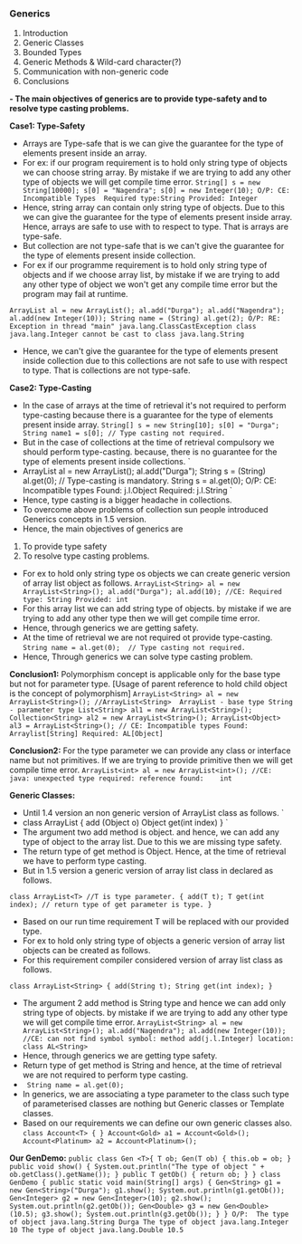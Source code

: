 ### Generics

1) Introduction
2) Generic Classes
3) Bounded Types
4) Generic Methods & Wild-card character(?)
5) Communication with non-generic code
6) Conclusions

**- The main objectives of generics are to provide type-safety and to resolve type casting problems.**

**Case1: Type-Safety**
- Arrays are Type-safe that is we can give the guarantee for the type of elements present inside an array.
- For ex: if our program requirement is to hold only string type of objects we can choose string array. By mistake if we are
  trying to add any other type of objects we will get compile time error.
`
  String[] s = new String[10000];
  s[0] = "Nagendra";
  s[0] = new Integer(10);
O/P: CE: Incompatible Types 
  Required type:String
  Provided: Integer
`
- Hence, string array can contain only string type of objects. Due to this we can give the guarantee for the type of elements 
  present inside array. Hence, arrays are safe to use with to respect to type. That is arrays are type-safe.
- But collection are not type-safe that is we can't give the guarantee for the type of elements present inside collection.
- For ex if our programme requirement is to hold only string type of objects and if we choose array list, by mistake if 
  we are trying to add any other type of object we won't get any compile time error but the program may fail at runtime.

`
ArrayList al = new ArrayList();
al.add("Durga");
al.add("Nagendra");
al.add(new Integer(10));
String name = (String) al.get(2);
O/P: RE: Exception in thread "main" java.lang.ClassCastException
class java.lang.Integer cannot be cast to class java.lang.String
`
- Hence, we can't give the guarantee for the type of elements present inside collection due to this collections are not 
  safe to use with respect to type. That is collections are not type-safe.

**Case2: Type-Casting**
- In the case of arrays at the time of retrieval it's not required to perform type-casting because there is a guarantee 
  for the type of elements present inside array.
`
  String[] s = new String[10];
  s[0] = "Durga";
  String name1 = s[0]; // Type casting not required.
`
- But in the case of collections at the time of retrieval compulsory we should perform type-casting. because, there is no 
  guarantee for the type of elements present inside collections.
`
- ArrayList al = new ArrayList();
  al.add("Durga");
  String s = (String) al.get(0); // Type-casting is mandatory.
  String s = al.get(0); 
O/P: CE: Incompatible types 
Found: j.l.Object
Required: j.l.String
`
- Hence, type casting is a bigger headache in collections.
- To overcome above problems of collection sun people introduced Generics concepts in 1.5 version.
- Hence, the main objectives of generics are 
1) To provide type safety
2) To resolve type casting problems.

- For ex to hold only string type os objects we can create generic version of array list object as follows.
`
  ArrayList<String> al = new ArrayList<String>();
  al.add("Durga");
  al.add(10); //CE: Required type: String Provided: int
`
- For this array list we can add string type of objects. by mistake if we are trying to add any other type then we will get
  compile time error.
- Hence, through generics we are getting safety.
- At the time of retrieval we are not required ot provide type-casting.
`
  String name = al.get(0);  // Type casting not required.
`
- Hence, Through generics we can solve type casting problem.

**Conclusion1:** Polymorphism concept is applicable only for the base type but not for parameter type.
[Usage of parent reference to hold child object is the concept of polymorphism]
`
ArrayList<String> al = new ArrayList<String>(); //ArrayList<String>  ArrayList - base type String - parameter type
List<String> al1 = new ArrayList<String>();
Collection<String> al2 = new ArrayList<String>();
ArrayList<Object> al3 = ArrayList<String>(); // CE: Incompatible types Found: Arraylist[String] Required: AL[Object]
`

**Conclusion2:** For the type parameter we can provide any class or interface name but not primitives. If we are trying to 
provide primitive then we will get compile time error.
`
ArrayList<int> al = new ArrayList<int>(); //CE: java: unexpected type required: reference found:    int
`

**Generic Classes:**
- Until 1.4 version an non generic version of ArrayList class as follows.
`
- class ArrayList
{
add (Object o)
Object get(int index)
}
`
- The argument two add method is object. and hence, we can add any type of object to the array list. Due to this we are 
  missing type safety.
- The return type of get method is Object. Hence, at the time of retrieval we  have to perform type casting.
- But in 1.5 version a generic version of array list class in declared as follows.

`
class ArrayList<T> //T is type parameter.
{
add(T t);
T get(int index); // return type of get parameter is type.
}
`
- Based on our run time requirement T will be replaced with our provided type.
- For ex to hold only string type of objects a generic version of array list objects can be created as follows.
- For this requirement compiler considered version of array list class as follows.

`
class ArrayList<String>
{
add(String t);
String get(int index);
}
`
- The argument 2 add method is String type and hence  we can add only string type of objects. by mistake if we are trying 
  to add any other type we will get compile time error.
`
  ArrayList<String> al = new ArrayList<String>();
  al.add("Nagendra");
  al.add(new Integer(10)); //CE: can not find symbol symbol: method add(j.l.Integer) location: class AL<String>
`
- Hence, through generics we are getting type safety.
- Return type of get method is String and hence, at the time of retrieval we are not required to perform type casting.
- ` String name = al.get(0);`
- In generics, we are associating a type parameter to the class such type of parameterised classes are nothing but Generic
  classes or Template classes.
- Based on our requirements we can define our own generic classes also.
`
class Account<T>
  {
}
Account<Gold> a1 = Account<Gold>();
Account<Platinum> a2 = Account<Platinum>();
`

**Our GenDemo:**
`
public class Gen <T>{
T ob;
Gen(T ob)
{
this.ob = ob;
}
public void show()
{
System.out.println("The type of object " + ob.getClass().getName());
}
public T getOb()
{
return ob;
}
}
class GenDemo
{
public static void main(String[] args) {
Gen<String> g1 = new Gen<String>("Durga");
g1.show();
System.out.println(g1.getOb());
        Gen<Integer> g2 = new Gen<Integer>(10);
        g2.show();
        System.out.println(g2.getOb());
        Gen<Double> g3 = new Gen<Double>(10.5);
        g3.show();
        System.out.println(g3.getOb());
    }
}
O/P: 
The type of object java.lang.String
Durga
The type of object java.lang.Integer
10
The type of object java.lang.Double
10.5
`

